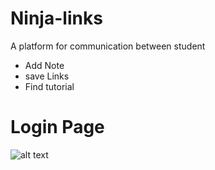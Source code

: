 # Ninja-links
A platform for communication between student
  * Add Note 
  * save Links
  * Find tutorial
# Login Page
![alt text](https://github.com/Joghaimi/Ninja-links/edit/master/ReadME/LogInPage.png)

